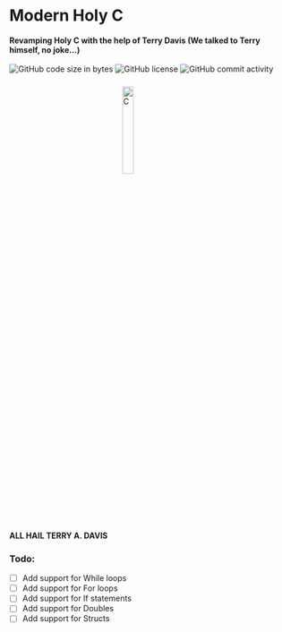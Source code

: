 <h1 align="left">Modern Holy C</h1>

<div align="left">
  <strong>Revamping Holy C with the help of Terry Davis (We talked to Terry himself, no joke...)</strong>
</div>

<br />

<div align="left">
  <img alt="GitHub code size in bytes" src="https://img.shields.io/github/languages/code-size/QAEZZ/modern-holy-c">
  <img alt="GitHub license" src="https://img.shields.io/github/license/QAEZZ/modern-holy-c">
  <img alt="GitHub commit activity" src="https://img.shields.io/github/commit-activity/m/QAEZZ/modern-holy-c">
</div>

###

<img alt="C" src="https://media.discordapp.net/attachments/977271254870544385/977271425306075256/mhc.png" style="display:block;width:20%;margin-left:auto;margin-right:auto;">

<strong>ALL HAIL TERRY A. DAVIS</strong>


### Todo:
- [ ] Add support for While loops
- [ ] Add support for For loops
- [ ] Add support for If statements
- [ ] Add support for Doubles
- [ ] Add support for Structs
